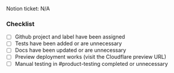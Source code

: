 <!-- Add a short description of your changes unless they are obvious or trivial  -->

Notion ticket: N/A

### Checklist

- [ ] Github project and label have been assigned
- [ ] Tests have been added or are unnecessary
- [ ] Docs have been updated or are unnecessary
- [ ] Preview deployment works (visit the Cloudflare preview URL)
- [ ] Manual testing in #product-testing completed or unnecessary
